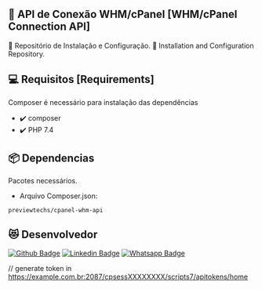 ## :rocket: API de Conexão WHM/cPanel [WHM/cPanel Connection API]
:star_struck: Repositório de Instalação e Configuração.
:star_struck: Installation and Configuration Repository.

## :computer: Requisitos [Requirements]
Composer é necessário para instalação das dependências

* :heavy_check_mark: composer
* :heavy_check_mark: PHP 7.4

## :package: Dependencias
Pacotes necessários.

* Arquivo Composer.json:
``` 
previewtechs/cpanel-whm-api
```

## :heart_eyes_cat: Desenvolvedor
[![Github Badge](https://img.shields.io/badge/-Github-000?style=flat-square&logo=Github&logoColor=white&link=https://github.com/nilsonpessim)](https://github.com/nilsonpessim)
[![Linkedin Badge](https://img.shields.io/badge/-LinkedIn-blue?style=flat-square&logo=Linkedin&logoColor=white&link=https://br.linkedin.com/in/nilsonpessim)](https://br.linkedin.com/in/nilsonpessim)
[![Whatsapp Badge](https://img.shields.io/badge/-Whatsapp-4CA143?style=flat-square&labelColor=4CA143&logo=whatsapp&logoColor=white&link=https://api.whatsapp.com/send?phone=5537999351046)](https://api.whatsapp.com/send?phone=5537999351046)

// generate token in https://example.com.br:2087/cpsessXXXXXXXX/scripts7/apitokens/home